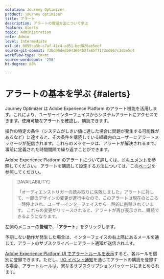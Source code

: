 ```yaml
---
solution: Journey Optimizer
product: journey optimizer
title: アラート
description: アラートの管理方法について学ぶ
feature: Alerts
topic: Administration
role: Admin
level: Intermediate
exl-id: 0855ca5b-c7af-41c4-ad51-bed820ae5ecf
source-git-commit: 72bd00dedb943604b2fa85f7173cd967c3cbe5c4
workflow-type: tm+mt
source-wordcount: '258'
ht-degree: 88%

---
```


# アラートの基本を学ぶ {#alerts}

Journey Optimizer は Adobe Experience Platform のアラート機能を活用します。これにより、ユーザーインターフェイスからシステムアラートにアクセスできます。使用可能なアラートを確認し、購読できます。

操作の特定の条件（システムがしきい値に達した場合に問題が発生する可能性があるなど）に達すると、その条件を購読している組織内のユーザーにアラートメッセージが配信されます。これらのメッセージは、アラートが解決されるまで、事前に定義された時間間隔で繰り返すことができます。

Adobe Experience Platform のアラートについて詳しくは、[ドキュメント](https://experienceleague.adobe.com/docs/experience-platform/observability/alerts/overview.html?lang=ja)を参照してください。
アラートを購読して設定する方法については、この[ページ](https://experienceleague.adobe.com/docs/experience-platform/observability/alerts/ui.html?lang=ja)を参照してください。

>[!AVAILABILITY]
>
>「オーディエンストリガーの読み取りに失敗しました」アラートに対して、一部のデザインの変更が進行中なので、このアラートは現在のところ一時停止され、ユーザーインターフェイスから一時的に削除されています。 これらの変更がリリースされると、アラートが再び表示され、購読できるようになります。
>

左側のメニューの&#x200B;**管理**&#x200B;で、「**アラート**」をクリックします。

<!--A pre-configured alert for Journey Optimizer is available. This alert will warn you if a read segment node has not processed any profile during the defined time frame.

![](assets/alerts1.png)-->

予期しない動作が発生した場合は、インターフェイスの右上隅にあるメールを通じて、アラートのサブスクライバーにアラート通知が送信されます。

<!--![](assets/alerts2.png)-->


[Adobe Experience Platform UI でアラートルールを表示](https://experienceleague.adobe.com/docs/experience-platform/observability/alerts/ui.html?lang=ja)すると、各ルールを個別に登録できます。ただし、[I/O イベント通知](https://experienceleague.adobe.com/docs/experience-platform/observability/alerts/subscribe.html?lang=ja)を通じてアラートの購読を登録する場合、アラートルールは、異なるサブスクリプションパッケージにまとめられます。

<!--The I/O event subscription name corresponding to the Read segment alert is: "Journey read segment Delays, Failures and Errors".

>[!WARNING]
>
>These alerts apply only to live journeys. Alerts will not be triggered for journeys in test mode.-->
